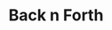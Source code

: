 ---
layout: project
order: 1
metatitle: Back n Forth ✕ Esten.co
metadescription: An online platform that helps creators monetize their expertise by providing creative feedback on their audience's work
metaimg: backnforth-meta.jpg
device: desktop
title: Back n Forth
headline: A platform for creators to turn their creative feedback into income
hyperlink: https://www.gobacknforth.com/
hex: "1785c2"
hex2: "c1e9ff"
agency: Back n Forth
type: Web App
role: Product Design
bug: backnforth-bug.png
cardbackground: backnforth-background.png
cardbackgroundalt: Lifecourse supporting graphic of somebody using the app on a Macbook
herographic: backnforth-herographic.jpg
herographicalt: Personal schedule screenshot of the Lifecourse web application
introimg: backnforth-feature-1.jpg
introimgalt: Grid of screenshots from various screens of the Commonwealth Walkway mobile app
screens1title: Ideation & Planning
screens1description: From the inception of Back n Forth, the lead software engineer and I guided a small team from the ideation phase to the successful launch of a minimum viable product. Together, we spearheaded the efforts in understanding what challenges the platform needed to solve, and crafted a strategic plan to execute it within scope.
screens1desktop1: backnforth-1.jpg
screens1desktop1alt: Responsive desktop screenshot of the Lifecourse web application "setup your Lifecourse" onboarding step view
screens1desktop2: backnforth-2.jpg
screens1desktop2alt: Responsive desktop screenshot of the Lifecourse web application "social & spirituality" onboarding step view
screens1desktop3: backnforth-3.jpg
screens1desktop3alt: Responsive desktop screenshot of the Lifecourse web application "dashboard" view
screens1desktop4: backnforth-4.jpg
screens1desktop4alt: Responsive desktop screenshot of the Lifecourse web application "schedule" calendar view
screens1desktop5: backnforth-5.jpg
screens1desktop5alt: Responsive desktop screenshot of the Lifecourse web application "places" map view
screens1desktop6: backnforth-6.jpg
screens1desktop6alt: Responsive desktop screenshot of the Lifecourse web application "goal" making view
screens2title: Submissions
screens2description: A pivotal feature of the app was the empower creators to host and share dedicated landing pages with their audience. These landing pages not only showcasing their offerings, but also streamlining the process of receiving submissions. To prevent overwhelming users with submission requirements, we implemented a multi-step form, breaking up the process into manageable portions. This approach also ensured a balanced hierarchy between presenting the creator's offering and providing a clear starting point for submissions.
<!-- screens2linktext: -->
<!-- screens2linkurl: -->
screens2desktop1: backnforth-7.jpg
screens2desktop1alt: Responsive desktop screenshot of the Lifecourse web application "setup your Lifecourse" onboarding step view
screens2desktop2: backnforth-8.jpg
screens2desktop2alt: Responsive desktop screenshot of the Lifecourse web application "social & spirituality" onboarding step view
screens2desktop3: backnforth-9.jpg
screens2desktop3alt: Responsive desktop screenshot of the Lifecourse web application "dashboard" view
screens2desktop4: backnforth-10.jpg
screens2desktop4alt: Responsive desktop screenshot of the Lifecourse web application "schedule" calendar view
screens3title: Responses
screens3description: As submissions flow in, we developed an intuitive interface for creators to manage and structure their responses. Considering the specific industries of our personas, we recognized that annotating feedback directly over an image was the most effective means of conveying key points. With this in mind, we designed this feature with the versatility of providing feedback by either typing or using familiar annotation tools.
screens3desktop1: backnforth-11.jpg
screens3desktop1alt: Responsive desktop screenshot of the Lifecourse web application "setup your Lifecourse" onboarding step view
screens3desktop2: backnforth-12.jpg
screens3desktop2alt: Responsive desktop screenshot of the Lifecourse web application "social & spirituality" onboarding step view
screens3desktop3: backnforth-13.jpg
screens3desktop3alt: Responsive desktop screenshot of the Lifecourse web application "dashboard" view
screens3desktop4: backnforth-14.jpg
screens3desktop4alt: Responsive desktop screenshot of the Lifecourse web application "schedule" calendar view
outroimage: backnforth-feature2.jpg
screens4title: Launch
screens4description: Upon launching in beta, we conducted a thorough examination of user behavior, employing both analytics and user-testing sessions. Combining these insights with direct user feedback, we formulated a strategic roadmap for enhancements and new features to focus on once product-market fit is solidified.
outroimagealt: Grid of screenshots from various pages of the Lifecourse web application
svg-box: "0 0 400 323"
svg-path: "M160.183 39.7022C144.381 28.0505 126.769 27.5472 105.19 32.3537C97.2372 34.125 89.3546 29.1142 87.5833 21.1618C85.812 13.2094 90.8227 5.3268 98.7751 3.55549C123.941 -2.04989 151.895 -3.06679 177.693 15.9559C189.748 24.8453 196.564 36.262 199.697 48.8258C248.791 28.1337 283.659 19.3135 307.557 20.5807C319.925 21.2366 330.867 24.6728 339.009 32.1254C347.286 39.7016 350.753 49.6657 351.562 59.4472C353.087 77.8901 345.518 99.7666 336.981 118.845C328.15 138.581 316.869 158.275 308.369 173.059C304.006 180.647 297.815 190.246 291.225 200.462C290.038 202.302 288.838 204.162 287.634 206.034C279.594 218.531 271.105 231.926 263.821 244.887C256.455 257.992 250.763 269.892 247.914 279.448C245.167 288.661 246.18 291.899 246.333 292.389C246.359 292.47 246.361 292.476 246.317 292.42C246.56 292.732 246.725 292.89 246.812 292.961C247.002 292.999 247.589 293.069 248.773 292.89C252.734 292.29 259.667 289.521 271.002 282.277C293.33 268.007 326.192 240.793 375.654 198.45C381.843 193.151 391.156 193.873 396.454 200.063C401.753 206.252 401.03 215.564 394.841 220.863C345.918 262.744 311.333 291.515 286.89 307.137C274.839 314.839 263.556 320.493 253.187 322.062C247.72 322.889 241.998 322.665 236.45 320.593C230.826 318.492 226.408 314.876 223.033 310.539C213.659 298.493 216.192 282.58 219.64 271.018C223.441 258.268 230.427 244.085 238.1 230.431C245.855 216.633 254.767 202.59 262.822 190.07C264.086 188.106 265.323 186.188 266.529 184.317C273.154 174.043 278.84 165.226 282.791 158.354C291.371 143.43 301.917 124.97 310.05 106.794C318.478 87.9602 323.009 72.1685 322.158 61.8785C321.779 57.2935 320.439 55.1249 319.088 53.8887C317.603 52.5289 314.097 50.4729 305.995 50.0433C289.118 49.1483 259.274 55.6531 210.176 76.4275C207.054 77.7485 203.973 79.1191 200.933 80.5363C200.364 84.8739 199.545 89.2156 198.526 93.5159C191.743 122.149 175.288 153.796 156.695 182.947C137.949 212.337 116.326 240.27 98.224 261.661C89.1627 272.369 80.9116 281.523 74.259 288.475C68.0185 294.996 62.2286 300.605 58.4239 303.226C47.1096 311.017 31.8537 316.043 18.2271 309.858C2.97326 302.935 -1.4927 286.473 0.414194 269.934C1.49849 260.53 6.82579 245.531 15.0578 228.546C23.5447 211.036 35.825 189.978 52.0142 168.147C79.8227 130.647 119.606 90.2842 172.128 61.9971C171.086 51.9021 166.943 44.6867 160.183 39.7022ZM165.994 99.8654C127.941 124.401 97.9273 155.765 75.7129 185.721C60.6425 206.043 49.3105 225.522 41.6075 241.415C33.6497 257.833 30.2096 269.102 29.7239 273.314C29.1265 278.495 29.7697 281.283 30.241 282.45C30.3608 282.746 30.4576 282.922 30.5215 283.02C30.7995 283.089 31.6294 283.219 33.2163 282.891C35.332 282.453 38.2667 281.284 41.6899 278.926C41.6754 278.936 41.9756 278.723 42.6712 278.128C43.3217 277.571 44.1585 276.817 45.1852 275.849C47.2388 273.912 49.8514 271.306 52.943 268.076C59.117 261.624 66.9652 252.927 75.7022 242.602C93.1969 221.929 113.966 195.073 131.82 167.081C146.613 143.888 158.939 120.628 165.994 99.8654ZM30.6071 283.125C30.6064 283.128 30.5899 283.115 30.56 283.075C30.593 283.102 30.6079 283.122 30.6071 283.125ZM246.883 293.01C246.884 293.013 246.869 293.005 246.838 292.982C246.868 292.997 246.883 293.008 246.883 293.01Z"
---